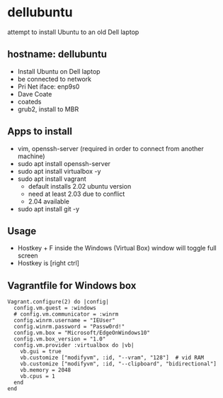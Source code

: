 # dellubuntu
attempt to install Ubuntu to an old Dell laptop

## hostname: dellubuntu
* Install Ubuntu on Dell laptop
* be connected to network
* Pri Net iface: enp9s0
* Dave Coate
* coateds
* grub2, install to MBR

## Apps to install
* vim, openssh-server (required in order to connect from another machine)
* sudo apt install openssh-server
* sudo apt install virtualbox -y
* sudo apt install vagrant
  * default installs 2.02 ubuntu version
  * need at least 2.03 due to conflict
  * 2.04 available
* sudo apt install git -y

## Usage
* Hostkey + F inside the Windows (Virtual Box) window will toggle full screen
* Hostkey is [right ctrl]


## Vagrantfile for Windows box
```
Vagrant.configure(2) do |config|
  config.vm.guest = :windows
  # config.vm.communicator = :winrm
  config.winrm.username = "IEUser"
  config.winrm.password = "Passw0rd!"
  config.vm.box = "Microsoft/EdgeOnWindows10"
  config.vm.box_version = "1.0"
  config.vm.provider :virtualbox do |vb|
    vb.gui = true
    vb.customize ["modifyvm", :id, "--vram", "128"]  # vid RAM
    vb.customize ["modifyvm", :id, "--clipboard", "bidirectional"]
    vb.memory = 2048
    vb.cpus = 1
  end
end
```
